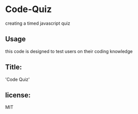 # Code-Quiz
creating a timed javascript quiz

## Usage 
this code is designed to test users on their coding knowledge

 ## Title:
 'Code Quiz'
 
  ## license:
  MIT
 
